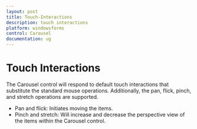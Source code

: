 ```yaml
---
layout: post
title: Touch-Interactions
description: touch interactions
platform: windowsforms
control: Carousel
documentation: ug
---
```


# Touch Interactions

The Carousel control will respond to default touch interactions that substitute the standard mouse operations. Additionally, the pan, flick, pinch, and stretch operations are supported.

* Pan and flick: Initiates moving the items.
* Pinch and stretch: Will increase and decrease the perspective view of the items within the Carousel control.

